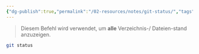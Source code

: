 ```yaml
---
{"dg-publish":true,"permalink":"/02-resources/notes/git-status/","tags":["git/status"],"updated":"2024-10-15T11:44:23.855+02:00"}
---
```


>Diesem Befehl wird verwendet, um **alle** Verzeichnis-/ Dateien-stand anzuzeigen.
```bash
git status
```

